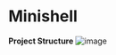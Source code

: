 # Minishell

**Project Structure**
![image](https://drive.google.com/file/d/1cLdb5QsG2NkbBYNZM4imlUE8zXNejiPE/view?usp=sharing>)
